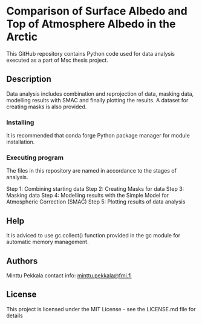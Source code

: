 # Comparison of Surface Albedo and Top of Atmosphere Albedo in the Arctic

This GitHub repository contains Python code used for data analysis executed as a part of 
Msc thesis project. 

## Description

Data analysis includes combination and reprojection of data, masking data, modelling results 
with SMAC and finally plotting the results. A dataset for creating masks is also provided.

### Installing

It is recommended that conda forge Python package manager for module installation. 

### Executing program

The files in this repository are named in accordance to the stages of analysis. 

Step 1: Combining starting data
Step 2: Creating Masks for data
Step 3: Masking data
Step 4: Modelling results with the Simple Model for Atmospheric Correction (SMAC)
Step 5: Plotting results of data analysis


## Help

It is adviced to use gc.collect() function provided in the gc module for automatic memory management. 


## Authors

Minttu Pekkala 
contact info: minttu.pekkala@fmi.fi


## License

This project is licensed under the MIT License - see the LICENSE.md file for details


